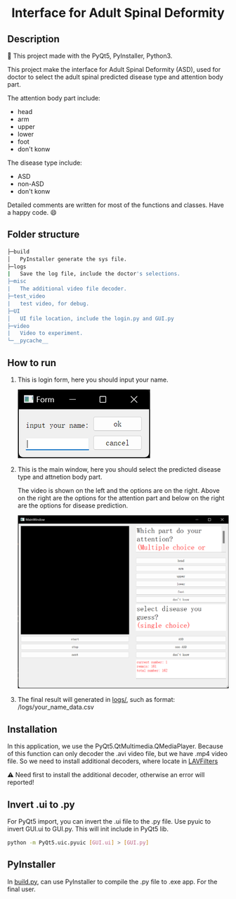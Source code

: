 <div align="center">

# Interface for Adult Spinal Deformity

</div>

## Description  

📓 This project made with the PyQt5, PyInstaller, Python3.

This project make the interface for Adult Spinal Deformity (ASD), used for doctor to select the adult spinal predicted disease type and attention body part.

The attention body part include:

- head
- arm
- upper
- lower
- foot
- don't konw

The disease type include:

- ASD
- non-ASD
- don't konw

Detailed comments are written for most of the functions and classes.
Have a happy code. 😄

## Folder structure

``` bash  
├─build
│   PyInstaller generate the sys file.
├─logs
|   Save the log file, include the doctor's selections.
├─misc
|   The additional video file decoder.
├─test_video
|   test video, for debug.
├─UI
│   UI file location, include the login.py and GUI.py
├─video
|   Video to experiment.
└─__pycache__
```

## How to run

1. This is login form, here you should input your name.

    ![login](img/login_form.png)

2. This is the main window, here you should select the predicted disease type and attnetion body part.

    The video is shown on the left and the options are on the right.
    Above on the right are the options for the attention part and below on the right are the options for disease prediction.

    ![main_window](img/main_window.png)

3. The final result will generated in [logs/](logs/), such as format: /logs/your_name_data.csv

## Installation  

In this application, we use the PyQt5.QtMultimedia.QMediaPlayer.
Because of this function can only decoder the .avi video file, but we have .mp4 video file.
So we need to install additional decoders, where locate in [LAVFilters](misc/LAVFilters-0.73.1.exe)

⚠️ Need first to install the additional decoder, otherwise an error will reported!

## Invert .ui to .py

For PyQt5 import, you can invert the .ui file to the .py file.
Use pyuic to invert GUI.ui to GUI.py.
This will init include in PyQt5 lib.

``` bash
python -m PyQt5.uic.pyuic [GUI.ui] > [GUI.py]
```

## PyInstaller

In [build.py](build.py), can use PyInstaller to compile the .py file to .exe app.
For the final user.  